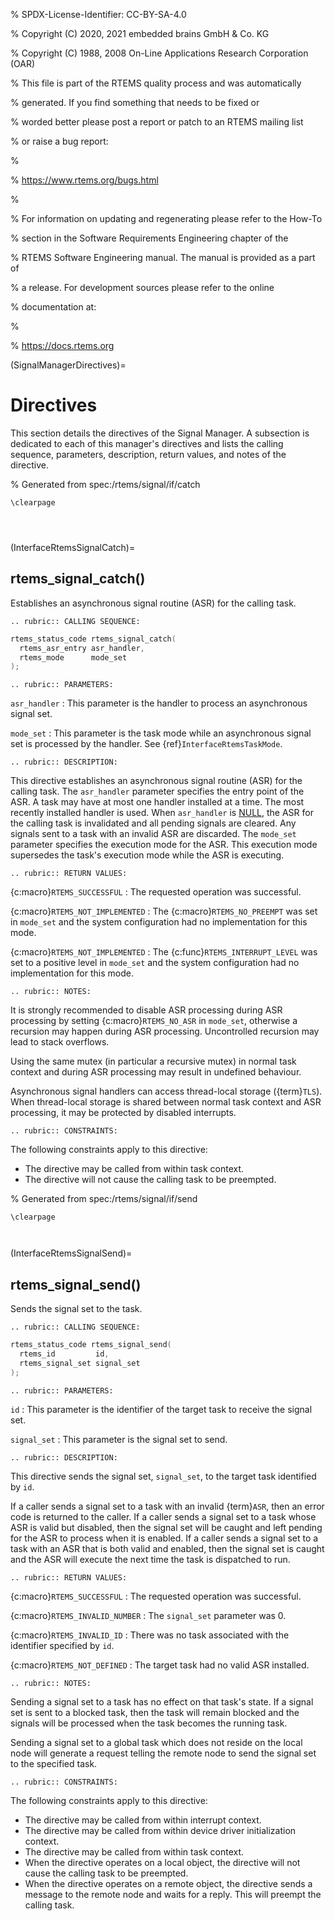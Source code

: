 % SPDX-License-Identifier: CC-BY-SA-4.0

% Copyright (C) 2020, 2021 embedded brains GmbH & Co. KG

% Copyright (C) 1988, 2008 On-Line Applications Research Corporation (OAR)

% This file is part of the RTEMS quality process and was automatically

% generated.  If you find something that needs to be fixed or

% worded better please post a report or patch to an RTEMS mailing list

% or raise a bug report:

%

% https://www.rtems.org/bugs.html

%

% For information on updating and regenerating please refer to the How-To

% section in the Software Requirements Engineering chapter of the

% RTEMS Software Engineering manual.  The manual is provided as a part of

% a release.  For development sources please refer to the online

% documentation at:

%

% https://docs.rtems.org

(SignalManagerDirectives)=

# Directives

This section details the directives of the Signal Manager. A subsection is
dedicated to each of this manager's directives and lists the calling sequence,
parameters, description, return values, and notes of the directive.

% Generated from spec:/rtems/signal/if/catch

```{raw} latex
\clearpage
```

```{index} rtems_signal_catch()
```

```{index} establish an ASR
```

```{index} install an ASR
```

(InterfaceRtemsSignalCatch)=

## rtems_signal_catch()

Establishes an asynchronous signal routine (ASR) for the calling task.

```{eval-rst}
.. rubric:: CALLING SEQUENCE:
```

```c
rtems_status_code rtems_signal_catch(
  rtems_asr_entry asr_handler,
  rtems_mode      mode_set
);
```

```{eval-rst}
.. rubric:: PARAMETERS:
```

`asr_handler`
: This parameter is the handler to process an asynchronous signal set.

`mode_set`
: This parameter is the task mode while an asynchronous signal set is processed
  by the handler. See {ref}`InterfaceRtemsTaskMode`.

```{eval-rst}
.. rubric:: DESCRIPTION:
```

This directive establishes an asynchronous signal routine (ASR) for the calling
task. The `asr_handler` parameter specifies the entry point of the ASR. A task
may have at most one handler installed at a time. The most recently installed
handler is used. When `asr_handler` is
[NULL](https://en.cppreference.com/w/c/types/NULL), the ASR for the calling
task is invalidated and all pending signals are cleared. Any signals sent to a
task with an invalid ASR are discarded. The `mode_set` parameter specifies the
execution mode for the ASR. This execution mode supersedes the task's execution
mode while the ASR is executing.

```{eval-rst}
.. rubric:: RETURN VALUES:
```

{c:macro}`RTEMS_SUCCESSFUL`
: The requested operation was successful.

{c:macro}`RTEMS_NOT_IMPLEMENTED`
: The {c:macro}`RTEMS_NO_PREEMPT` was set in `mode_set` and the system
  configuration had no implementation for this mode.

{c:macro}`RTEMS_NOT_IMPLEMENTED`
: The {c:func}`RTEMS_INTERRUPT_LEVEL` was set to a positive level in `mode_set`
  and the system configuration had no implementation for this mode.

```{eval-rst}
.. rubric:: NOTES:
```

It is strongly recommended to disable ASR processing during ASR processing by
setting {c:macro}`RTEMS_NO_ASR` in `mode_set`, otherwise a recursion may happen
during ASR processing. Uncontrolled recursion may lead to stack overflows.

Using the same mutex (in particular a recursive mutex) in normal task context
and during ASR processing may result in undefined behaviour.

Asynchronous signal handlers can access thread-local storage ({term}`TLS`).
When thread-local storage is shared between normal task context and ASR
processing, it may be protected by disabled interrupts.

```{eval-rst}
.. rubric:: CONSTRAINTS:
```

The following constraints apply to this directive:

- The directive may be called from within task context.
- The directive will not cause the calling task to be preempted.

% Generated from spec:/rtems/signal/if/send

```{raw} latex
\clearpage
```

```{index} rtems_signal_send()
```

```{index} send signal set
```

(InterfaceRtemsSignalSend)=

## rtems_signal_send()

Sends the signal set to the task.

```{eval-rst}
.. rubric:: CALLING SEQUENCE:
```

```c
rtems_status_code rtems_signal_send(
  rtems_id         id,
  rtems_signal_set signal_set
);
```

```{eval-rst}
.. rubric:: PARAMETERS:
```

`id`
: This parameter is the identifier of the target task to receive the signal
  set.

`signal_set`
: This parameter is the signal set to send.

```{eval-rst}
.. rubric:: DESCRIPTION:
```

This directive sends the signal set, `signal_set`, to the target task
identified by `id`.

If a caller sends a signal set to a task with an invalid {term}`ASR`, then an
error code is returned to the caller. If a caller sends a signal set to a task
whose ASR is valid but disabled, then the signal set will be caught and left
pending for the ASR to process when it is enabled. If a caller sends a signal
set to a task with an ASR that is both valid and enabled, then the signal set
is caught and the ASR will execute the next time the task is dispatched to run.

```{eval-rst}
.. rubric:: RETURN VALUES:
```

{c:macro}`RTEMS_SUCCESSFUL`
: The requested operation was successful.

{c:macro}`RTEMS_INVALID_NUMBER`
: The `signal_set` parameter was 0.

{c:macro}`RTEMS_INVALID_ID`
: There was no task associated with the identifier specified by `id`.

{c:macro}`RTEMS_NOT_DEFINED`
: The target task had no valid ASR installed.

```{eval-rst}
.. rubric:: NOTES:
```

Sending a signal set to a task has no effect on that task's state. If a signal
set is sent to a blocked task, then the task will remain blocked and the
signals will be processed when the task becomes the running task.

Sending a signal set to a global task which does not reside on the local node
will generate a request telling the remote node to send the signal set to the
specified task.

```{eval-rst}
.. rubric:: CONSTRAINTS:
```

The following constraints apply to this directive:

- The directive may be called from within interrupt context.
- The directive may be called from within device driver initialization context.
- The directive may be called from within task context.
- When the directive operates on a local object, the directive will not cause
  the calling task to be preempted.
- When the directive operates on a remote object, the directive sends a message
  to the remote node and waits for a reply. This will preempt the calling task.
